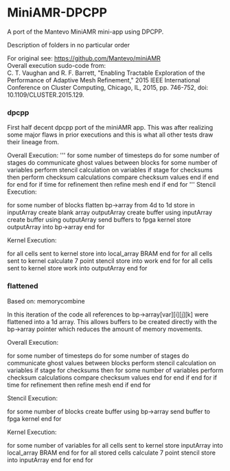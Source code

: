 # MiniAMR-DPCPP
A port of the Mantevo MiniAMR mini-app using DPCPP.

Description of folders in no particular order

For original see: https://github.com/Mantevo/miniAMR \
Overall execution sudo-code from: \
C. T. Vaughan and R. F. Barrett, "Enabling Tractable Exploration of the Performance of Adaptive Mesh Refinement," 2015 IEEE International Conference on Cluster Computing, Chicago, IL, 2015, pp. 746-752, doi: 10.1109/CLUSTER.2015.129.

### dpcpp

First half decent dpcpp port of the miniAMR app. This was after realizing some major flaws in prior executions and this is what all other tests draw their lineage from.

Overall Execution:
'''
for some number of timesteps do
    for some number of stages do
        communicate ghost values between blocks
        for some number of variables
            perform stencil calculation on variables
            if stage for checksums then
                perform checksum calculations
                compare checksum values
            end if
        end for
    end for
    if time for refinement then
        refine mesh
    end if
end for
'''
Stencil Execution:

for some number of blocks
    flatten bp->array from 4d to 1d
    store in inputArray
    create blank array outputArray
    create buffer using inputArray
    create buffer using outputArray
    send buffers to fpga kernel
    store outputArray into bp->array
end for

Kernel Execution:

for all cells sent to kernel
    store into local_array BRAM
end for
for all cells sent to kernel
    calculate 7 point stencil
    store into work
end for
for all cells sent to kernel
    store work into outputArray
end for

### flattened

Based on: memorycombine

In this iteration of the code all references to bp->array[var][i][j][k] were flattened into a 1d array. This allows buffers to be created directly with the bp->array pointer which reduces the amount of memory movements.

Overall Execution:

for some number of timesteps do
    for some number of stages do
        communicate ghost values between blocks
        perform stencil calculation on variables
        if stage for checksums then
            for some number of variables
                perform checksum calculations
                compare checksum values
            end for
        end if
    end for
    if time for refinement then
        refine mesh
    end if
end for

Stencil Execution:

for some number of blocks
    create buffer using bp->array
    send buffer to fpga kernel
end for

Kernel Execution:

for some number of variables
    for all cells sent to kernel
        store inputArray into local_array BRAM
    end for
    for all stored cells
        calculate 7 point stencil
        store into inputArray
    end for
end for
  